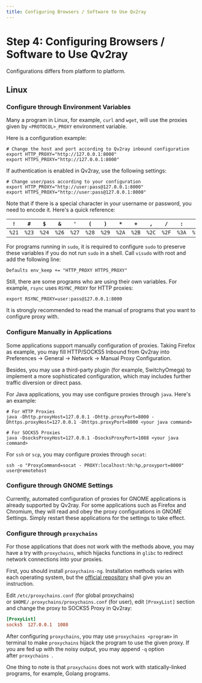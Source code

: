 ```yaml
---
title: Configuring Browsers / Software to Use Qv2ray
---
```


# Step 4: Configuring Browsers / Software to Use Qv2ray

Configurations differs from platform to platform.

## Linux

### Configure through Environment Variables

Many a program in Linux, for example, `curl` and `wget`, will use the proxies given by `<PROTOCOL>_PROXY` environment variable.

Here is a configuration example:

```shell
# Change the host and port according to Qv2ray inbound configuration
export HTTP_PROXY="http://127.0.0.1:8000"
export HTTPS_PROXY="http://127.0.0.1:8000"
```

If authentication is enabled in Qv2ray, use the following settings:

```shell
# Change user/pass according to your configuration
export HTTP_PROXY="http://user:pass@127.0.0.1:8000"
export HTTPS_PROXY="http://user:pass@127.0.0.1:8000"
```

Note that if there is a special character in your username or password, you need to encode it. Here's a quick reference:

| `!`   | `#`   | `$`   | `&`   | `'`   | `(`   | `)`   | `*`   | `+`   | `,`   | `/`   | `:`   | `;`   | `=`   | `?`   | `@`   | `[`   | `]`   |
| ----- | ----- | ----- | ----- | ----- | ----- | ----- | ----- | ----- | ----- | ----- | ----- | ----- | ----- | ----- | ----- | ----- | ----- |
| `%21` | `%23` | `%24` | `%26` | `%27` | `%28` | `%29` | `%2A` | `%2B` | `%2C` | `%2F` | `%3A` | `%3B` | `%3D` | `%3F` | `%40` | `%5B` | `%5D` |

For programs running in `sudo`, it is required to configure `sudo` to preserve these variables if you do not run `sudo` in a shell. Call `visudo` with root and add the following line:

```
Defaults env_keep += "HTTP_PROXY HTTPS_PROXY"
```

Still, there are some programs who are using their own variables. For example, `rsync` uses `RSYNC_PROXY` for HTTP proxies:

```shell
export RSYNC_PROXY=user:pass@127.0.0.1:8000
```

It is strongly recommended to read the manual of programs that you want to configure proxy with.

### Configure Manually in Applications

Some applications support manually configuration of proxies. Taking Firefox as example, you may fill HTTP/SOCKS5 Inbound from Qv2ray into Preferences -> General -> Network -> Manual Proxy Configuration.

Besides, you may use a third-party plugin (for example, SwitchyOmega) to implement a more sophisticated configuration, which may includes further traffic diversion or direct pass.

For Java applications, you may use configure proxies through `java`. Here's an example:

```shell
# For HTTP Proxies
java -Dhttp.proxyHost=127.0.0.1 -Dhttp.proxyPort=8000 -Dhttps.proxyHost=127.0.0.1 -Dhttps.proxyPort=8000 <your java command>

# For SOCKS5 Proxies
java -DsocksProxyHost=127.0.0.1 -DsocksProxyPort=1088 <your java command>
```

For `ssh` or `scp`, you may configure proxies through `socat`:

```shell
ssh -o "ProxyCommand=socat - PROXY:localhost:%h:%p,proxyport=8000" user@remotehost
```

### Configure through GNOME Settings

Currently, automated configuration of proxies for GNOME applications is already supported by Qv2ray. For some applications such as Firefox and Chromium, they will read and obey the proxy configurations in GNOME Settings. Simply restart these applications for the settings to take effect.

### Configure through `proxychains`

For those applications that does not work with the methods above, you may have a try with `proxychains`, which hijacks functions in `glibc` to redirect network connections into your proxies.

First, you should install `proxychains-ng`. Installation methods varies with each operating system, but the [official repository](https://github.com/rofl0r/proxychains-ng) shall give you an instruction.

Edit `/etc/proxychains.conf` (for global proxychains) or `$HOME/.proxychains/proxychains.conf` (for user), edit `[ProxyList]` section and change the proxy to SOCKS5 Proxy in Qv2ray:

```ini
[ProxyList]
socks5  127.0.0.1  1088
```

After configuring `proxychains`, you may use `proxychains <program>` in terminal to make `proxychains` hijack the program to use the given proxy. If you are fed up with the noisy output, you may append `-q` option after `proxychains `.

One thing to note is that `proxychains` does not work with statically-linked programs, for example, Golang programs.
